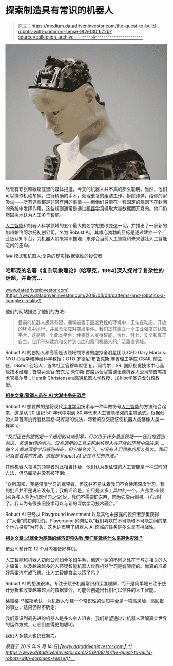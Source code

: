 # 探索制造具有常识的机器人

> 原文：<https://medium.datadriveninvestor.com/the-quest-to-build-robots-with-common-sense-9f2ef30f672b?source=collection_archive---------4----------------------->

![](img/56fce7e31d8daf7567ab0f9a8f7a11a4.png)

尽管有夸张和歇斯底里的媒体报道，今天的机器人并不真的那么聪明。当然，他们可以操作机动车辆，进行精确的手术，处理重复的组装工作，拆除炸弹，给你的家吸尘——所有这些都是非常有用的事情——但他们只能在一套固定的规则下在封闭的系统中发挥作用，这些规则通常是通过[机器学习](https://www.datadriveninvestor.com/glossary/machine-learning/)摄取大量数据而开发的。他们仍然固执地认为人工多于智能。

[人工智能](https://www.datadriveninvestor.com/glossary/artificial-intelligence/)和机器人科学领域的五个最大的名字想要改变这一切，并推出了一家新的加州帕洛阿尔托初创公司，名为 Robust AI，其雄心勃勃的目标是通过建立一个工业级认知平台，为机器人带来常识推理，来弥合当前人工智能和未来健壮人工智能之间的差距。

[](https://www.datadriveninvestor.com/2019/03/04/patterns-and-robotics-a-complex-reality/) [## 模式和机器人:复杂的现实|数据驱动的投资者

### 哈耶克的名著《复杂现象理论》(哈耶克，1964)深入探讨了复杂性的话题，并断言…

www.datadriveninvestor.com](https://www.datadriveninvestor.com/2019/03/04/patterns-and-robotics-a-complex-reality/) 

他们的网站描述了他们的方法:

> 目前的机器人极其有限，通常被置于高度受控的环境中，无法在动态、开放的环境中运行，并且无法应对突发事件。我们正在建立一个工业强度的认知平台，这是第一个此类平台，使机器人变得智能、协作、健壮、安全和真正自主，应用于从建筑和交付到仓库和家用机器人的广泛垂直领域。

Robust AI 的创始人和高管是该领域领导者的虚拟全明星团队:CEO Gary Marcus: NYU 心理学和神经科学教授；CTO 罗德尼·布鲁克斯:麻省理工学院 CSAIL 前主任，iRobot 创始人；首席社会官穆罕默德 [R](https://www.datadriveninvestor.com/glossary/r/) 。阿梅尔；SRI 国际视觉技术中心高级技术经理；首席运营官·安东尼·朱尔斯:首席运营官雷德伍德机器人公司前首席技术官福尔曼；Henrik Christensen:高通机器人学教授，加州大学圣迭戈分校教授。

[**相关文章:营销人员在 AI 大潮中争先恐后**](https://www.datadriveninvestor.com/2019/08/15/marketers-rush-to-rise-on-the-ai-tide/)

Robust AI 想要做的是将现代[深度学习](https://www.datadriveninvestor.com/glossary/deep-learning/)技术与一种叫做符号[人工智能](https://www.datadriveninvestor.com/glossary/artificial-intelligence/)的方法结合起来，这是从 20 世纪 50 年代中期到 80 年代末人工智能研究的主导范式。根据创始人兼首席执行官格雷格·马库斯的说法，两者的杂交应该使机器人能够像人类一样学习:

*“我们正在构建的是一个通用的认知引擎，可以用于许多垂直领域——任何你遇到动态、灵活世界的地方。没有通用的工具来帮助机器人在开放的环境中做决定……每个人都对深度学习感到兴奋，但它被夸大了。它没有人们想象的那么强大。我们可以看看其他方法，这就是 Robust AI 正在寻找的方法。”*

其他机器人领域的领导者对此相当怀疑，他们认为象征性的人工智能是一种过时的方法，但马库斯并没有被吓倒:

“众所周知，我是深度学习的批评者，但这并不意味着我们不会使用深度学习。我的批评并不是说它没有用；我的评论是，它只是众多工具中的一个。杰弗里·辛顿(被许多人称为机器学习之父)说，我们不需要旧东西，因为它像内燃机一样过时了。我认为有很多旧技术可以与新的深度学习技术融合。”

Robust AI 已经从 Playground Investment 以及其他未披露的投资者那里获得了“大量”的初创投资。Playground 的网站以“我们喜欢在不可能和不可能之间的某个地方投资”为开头，这也许表明了机器人 AI 面临的任务是多么具有挑战性。

[**相关文章:以就业为基础的经济即将失败:我们能做些什么来避免灾难？**](https://www.datadriveninvestor.com/2019/05/20/the-employment-based-economy-will-soon-fail-what-can-we-do-to-avoid-disaster/)

该公司预计在 12 个月内准备好样机。

人工智能和机器人初创公司如今多如牛毛，但这一家的不同之处在于与之相关的人才储备，以及越来越多的人怀疑智能机器人仅靠机器学习是有限度的。你真的准备好乘坐汽车或飞机，让人工智能自主决策了吗？

Robust AI 的想法很棒。专注于赋予机器常识和深度理解，而不是简单地专注于统计分析和收集越来越大的数据集合，可能会创造出我们可以信任的人工智能。

格雷格·马库斯承认，为机器人创建一个常识性的认知平台是一项高风险、高回报的事业，结果仍然不确定:

我们意识到最先进的机器人是多么令人沮丧。我们希望通过让机器人理解真实世界的运作方式，让它们变得更加聪明。

我们大多数人也仍在努力。

*原载于 2019 年 9 月 14 日*[*【www.datadriveninvestor.com】*](https://www.datadriveninvestor.com/2019/09/14/the-quest-to-build-robots-with-common-sense/)*。*